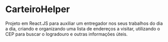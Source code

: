 # CarteiroHelper

Projeto em React.JS para auxiliar um entregador nos seus trabalhos do dia a dia, criando e organizando uma lista de endereços a visitar, utilizando o CEP para buscar o logradouro e outras informações úteis. 
